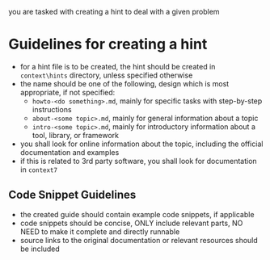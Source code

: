 you are tasked with creating a hint to deal with a given problem

# Guidelines for creating a hint

- for a hint file is to be created, the hint should be created in `context\hints` directory, unless specified otherwise
- the name should be one of the following, design which is most appropriate, if not specified:
  - `howto-<do something>.md`, mainly for specific tasks with step-by-step instructions
  - `about-<some topic>.md`, mainly for general information about a topic
  - `intro-<some topic>.md`, mainly for introductory information about a tool, library, or framework
- you shall look for online information about the topic, including the official documentation and examples
- if this is related to 3rd party software, you shall look for documentation in `context7`

## Code Snippet Guidelines
- the created guide should contain example code snippets, if applicable
- code snippets should be concise, ONLY include relevant parts, NO NEED to make it complete and directly runnable
- source links to the original documentation or relevant resources should be included